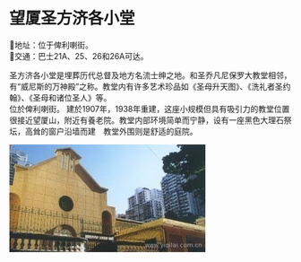 # 望厦圣方济各小堂  
📍地址：位于俾利喇街。   
🚌交通：巴士21A、25、26和26A可达。   
  
圣方济各小堂是埋葬历代总督及地方名流士绅之地。和圣乔凡尼保罗大教堂相邻，有“威尼斯的万神殿”之称。教堂内有许多艺术珍品如《圣母升天图》、《洗礼者圣约翰》、《圣母和诸位圣人》等。   
位於俾利喇街。  建於1907年，1938年重建，这座小规模但具有吸引力的教堂位置很接近望厦山，附近有養老院。教堂内部环境简单而宁静，设有一座黑色大理石祭坛，高耸的窗户沿墙而建　教堂外围则是舒适的庭院。   
  
![](https://raw.githubusercontent.com/szqq0512/Pic/main/img/202201212116532.png)  